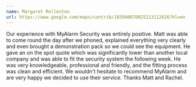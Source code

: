 ```yaml
---
name: Margaret Rolleston
url: https://www.google.com/maps/contrib/103940070825213112626?hl=en
---
```


Our experience with MyAlarm Security was entirely positive. Matt was able to come round the day after we phoned, explained everything very clearly and even brought a demonstration pack so we could see the equipment. He gave an on the spot quote which was significantly lower than another local company and was able to fit the security system the following week. He was very knowledgeable, professional and friendly, and the fitting process was clean and efficient. We wouldn't hesitate to recommend MyAlarm and are very happy we decided to use their service. Thanks Matt and Rachel.
